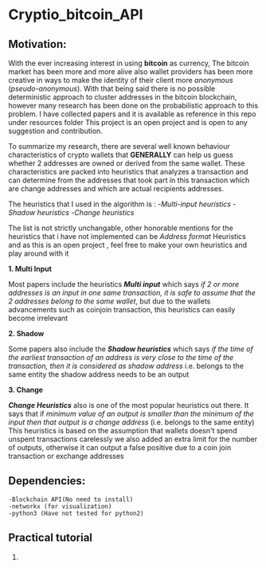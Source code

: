 # Cryptio_bitcoin_API

## Motivation:
With the ever increasing interest in using **bitcoin** as currency, The bitcoin market has been more and more alive 
also wallet providers has been more creative in ways to make the identity of their client more *anonymous* (*pseudo-anonymous*).
With that being said there is no possible deterministic approach to cluster addresses in the bitcoin blockchain, however many research has been 
done on the probabilistic approach to this problem. I have collected papers and it is available as reference in this repo under resources folder
This project is an open project and is open to any suggestion and contribution.

To summarize my research, there are several well known behaviour characteristics of crypto wallets that **GENERALLY** can help us guess 
whether 2 addresses are owned or derived from the same wallet. These characteristics are packed into heuristics that analyzes a transaction
and can determine from the addresses that took part in this transaction which are change addresses and which are actual recipients addresses.

The heuristics that I used in the algorithm is :
	-*Multi-input heuristics*
	-*Shadow heuristics*
	-*Change heuristics*

The list is not strictly unchangable, other honorable mentions for the heuristics that i have not implemented can be *Address format* Heuristics 
and as this is an open project , feel free to make your own heuristics and play around with it

**1. Multi Input**

Most papers include the heuristics **_Multi input_** which says *if 2 or more addresses is an input in one same transaction, 
it is safe to assume that the 2 addresses belong to the same wallet*, but due to the wallets advancements such as coinjoin transaction, 
this heuristics can easily become irrelevant

**2. Shadow**

Some papers also include the **_Shadow heuristics_** which says *if the time of the earliest transaction of an address is very close to the time of the 
transaction, then it is considered as shadow address* 
i.e. belongs to the same entity the shadow address needs to be an output

**3. Change**

**_Change Heuristics_** also is one of the most popular heuristics out there. It says that if *minimum value of an output is smaller than the minimum of the 
input then that output is a change address* (i.e. belongs to the same entity)
This heuristics is based on the assumption that wallets doesn't spend unspent transactions carelessly
we also added an extra limit for the number of outputs, otherwise it can output a false positive due to a coin join transaction or exchange addresses

## Dependencies:
	-Blockchain API(No need to install)
	-networkx (for visualization)
	-python3 (Have not tested for python2)

## Practical tutorial

1.



